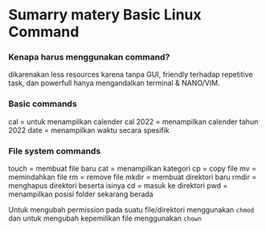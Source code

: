 # Sumarry matery Basic Linux Command

### Kenapa harus menggunakan command?

dikarenakan less resources karena tanpa GUI, friendly terhadap repetitive task, dan powerfull hanya mengandalkan terminal & NANO/VIM.

### Basic commands

cal = untuk menampilkan calender
cal 2022 = menampilkan calender tahun 2022
date = menampilkan waktu secara spesifik

### File system commands

touch = membuat file baru
cat = menampilkan kategori
cp = copy file
mv = memindahkan file
rm = remove file
mkdir = membuat direktori baru
rmdir = menghapus direktori beserta isinya
cd = masuk ke direktori
pwd = menampilkan posisi folder sekarang berada

Untuk mengubah permission pada suatu file/direktori menggunakan `chmod` dan untuk mengubah kepemilikan file menggunakan `chown`
